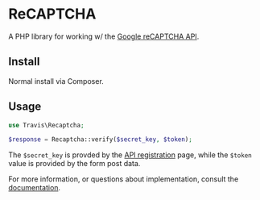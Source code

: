 # ReCAPTCHA

A PHP library for working w/ the [Google reCAPTCHA API](https://developers.google.com/recaptcha/docs/verify).

## Install

Normal install via Composer.

## Usage

```php
use Travis\Recaptcha;

$response = Recaptcha::verify($secret_key, $token);
```

The ``$secret_key`` is provded by the [API registration](https://www.google.com/recaptcha/admin#list) page, while the ``$token`` value is provided by the form post data.

For more information, or questions about implementation, consult the [documentation](https://developers.google.com/recaptcha/docs/verify).